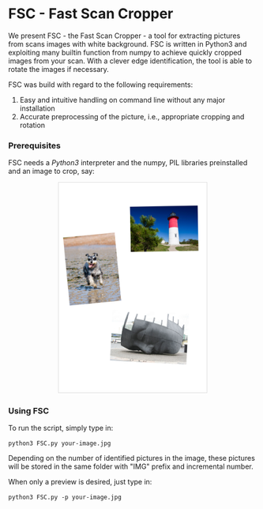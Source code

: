 # FSC - Fast Scan Cropper

We present FSC - the Fast Scan Cropper - a tool for extracting pictures from scans images with white background.
FSC is written in Python3 and exploiting many builtin function from numpy to achieve quickly cropped images from your scan.
With a clever edge identification, the tool is able to rotate the images if necessary.

FSC was build with regard to the following requirements:

1. Easy and intuitive handling on command line without any major installation
2. Accurate preprocessing of the picture, i.e., appropriate cropping and rotation


### Prerequisites
FSC needs a *Python3* interpreter and the numpy, PIL libraries preinstalled and an image to crop, say:
<p style="text-align: center;"><img style="border: 1px solid #dddddd" src="https://raw.githubusercontent.com/dominik-kopczynski/FSC/master/image/scan_0001.jpg" width="300"/></p>

### Using FSC

To run the script, simply type in:

```
python3 FSC.py your-image.jpg
```
Depending on the number of identified pictures in the image, these pictures will be stored in the same folder with "IMG" prefix and incremental number.

When only a preview is desired, just type in:

```
python3 FSC.py -p your-image.jpg
```
